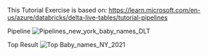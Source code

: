 This Tutorial Exercise is based on:
https://learn.microsoft.com/en-us/azure/databricks/delta-live-tables/tutorial-pipelines

Pipeline
![Pipelines_new_york_baby_names_DLT](https://github.com/user-attachments/assets/2e46d443-0163-46ea-97ab-02c6af98b2e4)

Top Result
![Top Baby_names_NY_2021](https://github.com/user-attachments/assets/e3c44711-d650-4944-9895-43031ed72673)
